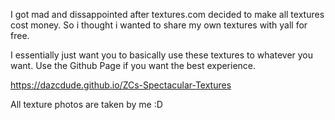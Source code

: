 I got mad and dissappointed after textures.com decided to make all textures cost money. So i thought i wanted to share my own textures with yall for free.

I essentially just want you to basically use these textures to whatever you want.
Use the Github Page if you want the best experience.

https://dazcdude.github.io/ZCs-Spectacular-Textures

All texture photos are taken by me :D
